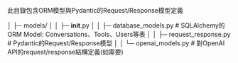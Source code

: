 此目錄包含ORM模型與Pydantic的Request/Response模型定義

│  ├─ models/
│  │  ├─ __init__.py
│  │  ├─ database_models.py      # SQLAlchemy的ORM Model: Conversations、Tools、Users等表
│  │  ├─ request_response.py     # Pydantic的Request/Response模型
│  │  └─ openai_models.py        # 對OpenAI API的request/response結構定義(如需要)
